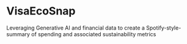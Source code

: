 # VisaEcoSnap
Leveraging Generative AI and financial data to create a Spotify-style-summary of spending and associated sustainability metrics
